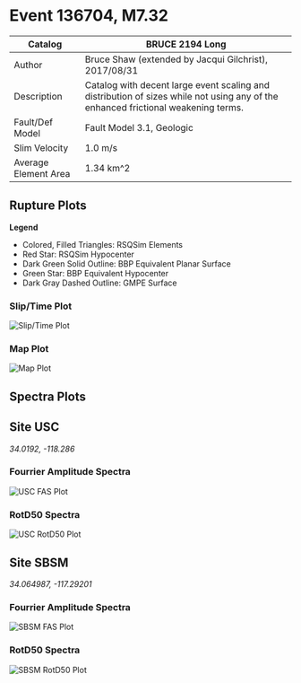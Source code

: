# Event 136704, M7.32

| Catalog | BRUCE 2194 Long |
|-----|-----|
| Author | Bruce Shaw (extended by Jacqui Gilchrist), 2017/08/31 |
| Description | Catalog with decent large event scaling and distribution of sizes while not using any of the enhanced frictional weakening terms. |
| Fault/Def Model | Fault Model 3.1, Geologic |
| Slim Velocity | 1.0 m/s |
| Average Element Area | 1.34 km^2 |

## Rupture Plots
**Legend**
* Colored, Filled Triangles: RSQSim Elements
* Red Star: RSQSim Hypocenter
* Dark Green Solid Outline: BBP Equivalent Planar Surface
* Green Star: BBP Equivalent Hypocenter
* Dark Gray Dashed Outline: GMPE Surface

### Slip/Time Plot
![Slip/Time Plot](resources/rupture_plot_136704.png)
### Map Plot
![Map Plot](resources/rupture_map_plot_136704.png)

## Spectra Plots
## Site USC
*34.0192, -118.286*
### Fourrier Amplitude Spectra
![USC FAS Plot](resources/fas_spectra_USC.png)
### RotD50 Spectra
![USC RotD50 Plot](resources/rotd50_spectra_USC.png)
## Site SBSM
*34.064987, -117.29201*
### Fourrier Amplitude Spectra
![SBSM FAS Plot](resources/fas_spectra_SBSM.png)
### RotD50 Spectra
![SBSM RotD50 Plot](resources/rotd50_spectra_SBSM.png)
